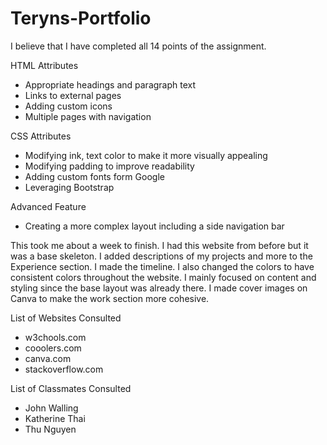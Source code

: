 # Teryns-Portfolio

I believe that I have completed all 14 points of the assignment. 

HTML Attributes
- Appropriate headings and paragraph text
- Links to external pages
- Adding custom icons
- Multiple pages with navigation

CSS Attributes
- Modifying ink, text color to make it more visually appealing
- Modifying padding to improve readability
- Adding custom fonts form Google
- Leveraging Bootstrap

Advanced Feature
- Creating a more complex layout including a side navigation bar 

This took me about a week to finish. I had this website from before but it was a base skeleton. I added descriptions of my projects and more to the Experience section. I made the timeline. I also changed the colors to have consistent colors throughout the website. I mainly focused on content and styling since the base layout was already there. I made cover images on Canva to make the work section more cohesive.

List of Websites Consulted
- w3chools.com
- cooolers.com
- canva.com
- stackoverflow.com

List of Classmates Consulted
- John Walling
- Katherine Thai
- Thu Nguyen
